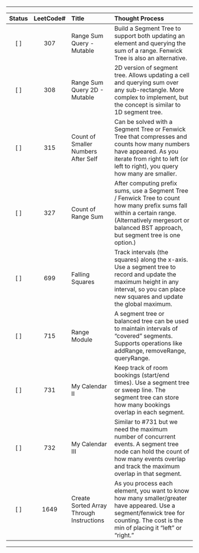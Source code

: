 
---

| Status | LeetCode# | Title                                    | Thought Process                                                                                                                                        |
|:----:|:------------:|:-----------------------------------------|:-----------------------------------------------------------------------------------------------------------------------------------------------------------------------------------------------------------------|
| [ ]  | 307          | Range Sum Query - Mutable                | Build a Segment Tree to support both updating an element and querying the sum of a range. Fenwick Tree is also an alternative.                                                                                  |
| [ ]  | 308          | Range Sum Query 2D - Mutable             | 2D version of segment tree. Allows updating a cell and querying sum over any sub-rectangle. More complex to implement, but the concept is similar to 1D segment tree.                                           |
| [ ]  | 315          | Count of Smaller Numbers After Self      | Can be solved with a Segment Tree or Fenwick Tree that compresses and counts how many numbers have appeared. As you iterate from right to left (or left to right), you query how many are smaller.              |
| [ ]  | 327          | Count of Range Sum                       | After computing prefix sums, use a Segment Tree / Fenwick Tree to count how many prefix sums fall within a certain range. (Alternatively mergesort or balanced BST approach, but segment tree is one option.)   |
| [ ]  | 699          | Falling Squares                          | Track intervals (the squares) along the x-axis. Use a segment tree to record and update the maximum height in any interval, so you can place new squares and update the global maximum.                         |
| [ ]  | 715          | Range Module                             | A segment tree or balanced tree can be used to maintain intervals of “covered” segments. Supports operations like addRange, removeRange, queryRange.                                                             |
| [ ]  | 731          | My Calendar II                           | Keep track of room bookings (start/end times). Use a segment tree or sweep line. The segment tree can store how many bookings overlap in each segment.                                                           |
| [ ]  | 732          | My Calendar III                          | Similar to #731 but we need the maximum number of concurrent events. A segment tree node can hold the count of how many events overlap and track the maximum overlap in that segment.                           |
| [ ]  | 1649         | Create Sorted Array Through Instructions | As you process each element, you want to know how many smaller/greater have appeared. Use a segment/fenwick tree for counting. The cost is the min of placing it “left” or “right.”                             |

---

